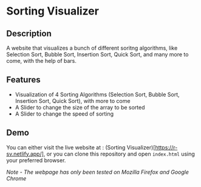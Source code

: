 # Sorting Visualizer

## Description

A website that visualizes a bunch of different soritng algorithms, like Selection Sort, Bubble Sort, Insertion Sort, Quick Sort, and many more to come, with the help of bars.

## Features

- Visualization of 4 Sorting Algorithms (Selection Sort, Bubble Sort, Insertion Sort, Quick Sort), with more to come
- A Slider to change the size of the array to be sorted
- A Slider to change the speed of sorting

## Demo

You can either visit the live website at : (Sorting Visualizer)[https://r-sv.netlify.app/], or you can clone this repository and open `index.html` using your preferred browser.

*Note - The webpage has only been tested on Mozilla Firefox and Google Chrome*
